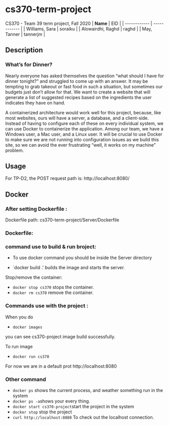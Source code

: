 # cs370-term-project
CS370 - Team 39 term project, Fall 2020
| **Name** | EID |
| ------------ |  ------------  |
| Williams, Sara | soraiku |
| Alowairdhi, Raghd | raghd |
| May, Tanner | tannerjm |

## Description
### What’s for Dinner? 
Nearly everyone has asked themselves the question “what should I have for dinner tonight?” and struggled to come up with an answer. It may be tempting to grab takeout or fast food in such a situation, but sometimes our budgets just don’t allow for that. We want to create a website that will generate a list of suggested recipes based on the ingredients the user indicates they have on hand. 

A containerized architecture would work well for this project, because, like most websites, ours will have a server, a database, and a client-side. Instead of having to configure each of these on every individual system, we can use Docker to containerize the application. Among our team, we have a Windows user, a Mac user, and a Linux user. It will be crucial to use Docker to make sure we are not running into configuration issues as we build this site, so we can avoid the ever frustrating “well, it works on my machine” problem. 

## Usage
For TP-D2, the POST request path is: http://localhost:8080/

## Docker
### After setting Dockerfile : 
Dockerfile path:
cs370-term-project/Server/Dockerfile

### Dockerfile:
### command use to build & run broject:
* To use docker command you should be inside the Server directory

* `docker build .' builds the image and starts the server.

Stop/remove the container:
* `docker stop cs370` stops the container.
* `docker rm cs370` remove the container.

### Commands use with the project : 

 When you do 

* `docker images` 

you can see cs370-project image build successfully.

To run image 

* `docker run cs370`

For now we are in a default prot http://localhost:8080
 

### Other command 
- `docker ps` shows the current process, and weather something run in the system 
- `docker ps -a`shows your every thing.
- `docker start cs370-project`start the project in the system 
- `docker stop` stop the project
- `curl http://localhost:8080` To check out the localhost connection.


